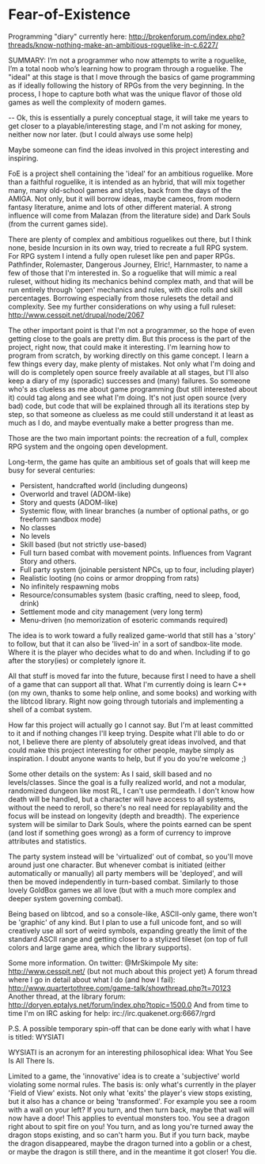Fear-of-Existence
=================

Programming "diary" currently here: http://brokenforum.com/index.php?threads/know-nothing-make-an-ambitious-roguelike-in-c.6227/

SUMMARY: I’m not a programmer who now attempts to write a roguelike, I’m a total noob who’s learning how to program through a roguelike. The "ideal" at this stage is that I move through the basics of game programming as if ideally following the history of RPGs from the very beginning. In the process, I hope to capture both what was the unique flavor of those old games as well the complexity of modern games.

--
Ok, this is essentially a purely conceptual stage, it will take me years to get closer to a playable/interesting stage, and I'm not asking for money, neither now nor later. (but I could always use some help)

Maybe someone can find the ideas involved in this project interesting and inspiring.

FoE is a project shell containing the 'ideal' for an ambitious roguelike. More than a faithful roguelike, it is intended as an hybrid, that will mix together many, many old-school games and styles, back from the days of the AMIGA. Not only, but it will borrow ideas, maybe cameos, from modern fantasy literature, anime and lots of other different material. A strong influence will come from Malazan (from the literature side) and Dark Souls (from the current games side).

There are plenty of complex and ambitious roguelikes out there, but I think none, beside Incursion in its own way, tried to recreate a full RPG system. For RPG system I intend a fully open ruleset like pen and paper RPGs. Pathfinder, Rolemaster, Dangerous Journey, Elric!, Harnmaster, to name a few of those that I'm interested in. So a roguelike that will mimic a real ruleset, without hiding its mechanics behind complex math, and that will be run entirely through 'open' mechanics and rules, with dice rolls and skill percentages. Borrowing especially from those rulesets the detail and complexity. See my further considerations on why using a full ruleset: http://www.cesspit.net/drupal/node/2067

The other important point is that I'm not a programmer, so the hope of even getting close to the goals are pretty dim. But this process is the part of the project, right now, that could make it interesting. I'm learning how to program from scratch, by working directly on this game concept. I learn a few things every day, make plenty of mistakes. Not only what I'm doing and will do is completely open source freely available at all stages, but I'll also keep a diary of my (sporadic) successes and (many) failures. So someone who's as clueless as me about game programming (but still interested about it) could tag along and see what I'm doing. It's not just open source (very bad) code, but code that will be explained through all its iterations step by step, so that someone as clueless as me could still understand it at least as much as I do, and maybe eventually make a better progress than me.

Those are the two main important points: the recreation of a full, complex RPG system and the ongoing open development.

Long-term, the game has quite an ambitious set of goals that will keep me busy for several centuries:


- Persistent, handcrafted world (including dungeons) 
- Overworld and travel (ADOM-like)
- Story and quests (ADOM-like)
- Systemic flow, with linear branches (a number of optional paths, or go freeform sandbox mode)
- No classes
- No levels
- Skill based (but not strictly use-based)
- Full turn based combat with movement points. Influences from Vagrant Story and others.
- Full party system (joinable persistent NPCs, up to four, including player)
- Realistic looting (no coins or armor dropping from rats)
- No infinitely respawning mobs
- Resource/consumables system (basic crafting, need to sleep, food, drink)
- Settlement mode and city management (very long term)
- Menu-driven (no memorization of esoteric commands required)


The idea is to work toward a fully realized game-world that still has a 'story' to follow, but that it can also be 'lived-in' in a sort of sandbox-lite mode. Where it is the player who decides what to do and when. Including if to go after the story(ies) or completely ignore it.

All that stuff is moved far into the future, because first I need to have a shell of a game that can support all that. What I'm currently doing is learn C++ (on my own, thanks to some help online, and some books) and working with the libtcod library. Right now going through tutorials and implementing a shell of a combat system.

How far this project will actually go I cannot say. But I'm at least committed to it and if nothing changes I'll keep trying. Despite what I'll able to do or not, I believe there are plenty of absolutely great ideas involved, and that could make this project interesting for other people, maybe simply as inspiration. I doubt anyone wants to help, but if you do you're welcome ;)

Some other details on the system:
As I said, skill based and no levels/classes. Since the goal is a fully realized world, and not a modular, randomized dungeon like most RL, I can't use permdeath. I don't know how death will be handled, but a character will have access to all systems, without the need to reroll, so there's no real need for replayability and the focus will be instead on longevity (depth and breadth). The experience system will be similar to Dark Souls, where the points earned can be spent (and lost if something goes wrong) as a form of currency to improve attributes and statistics.

The party system instead will be 'virtualized' out of combat, so you'll move around just one character. But whenever combat is initiated (either automatically or manually) all party members will be 'deployed', and will then be moved independently in turn-based combat. Similarly to those lovely GoldBox games we all love (but with a much more complex and deeper system governing combat).

Being based on libtcod, and so a console-like, ASCII-only game, there won't be 'graphic' of any kind. But I plan to use a full unicode font, and so will creatively use all sort of weird symbols, expanding greatly the limit of the standard ASCII range and getting closer to a stylized tileset (on top of full colors and large game area, which the library supports).

Some more information.
On twitter: @MrSkimpole
My site: http://www.cesspit.net/ (but not much about this project yet)
A forum thread where I go in detail about what I do (and how I fail): http://www.quartertothree.com/game-talk/showthread.php?t=70123
Another thread, at the library forum: http://doryen.eptalys.net/forum/index.php?topic=1500.0
And from time to time I'm on IRC asking for help: irc://irc.quakenet.org:6667/rgrd

P.S.
A possible temporary spin-off that can be done early with what I have is titled: WYSIATI

WYSIATI is an acronym for an interesting philosophical idea: What You See Is All There Is.

Limited to a game, the 'innovative' idea is to create a 'subjective' world violating some normal rules. The basis is: only what's currently in the player 'Field of View' exists. Not only what 'exits' the player's view stops existing, but it also has a chance or being 'transformed'. For example you see a room with a wall on your left? If you turn, and then turn back, maybe that wall will now have a door! This applies to eventual monsters too. You see a dragon right about to spit fire on you! You turn, and as long you're turned away the dragon stops existing, and so can't harm you. But if you turn back, maybe the dragon disappeared, maybe the dragon turned into a goblin or a chest, or maybe the dragon is still there, and in the meantime it got closer! You die.

